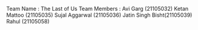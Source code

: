 Team Name     : The Last of Us
Team Members  : Avi Garg         (21105032)
                Ketan Mattoo     (21105035)
                Sujal Aggarwal   (21105036)
                Jatin Singh Bisht(21105039)
                Rahul            (21105058)

                
